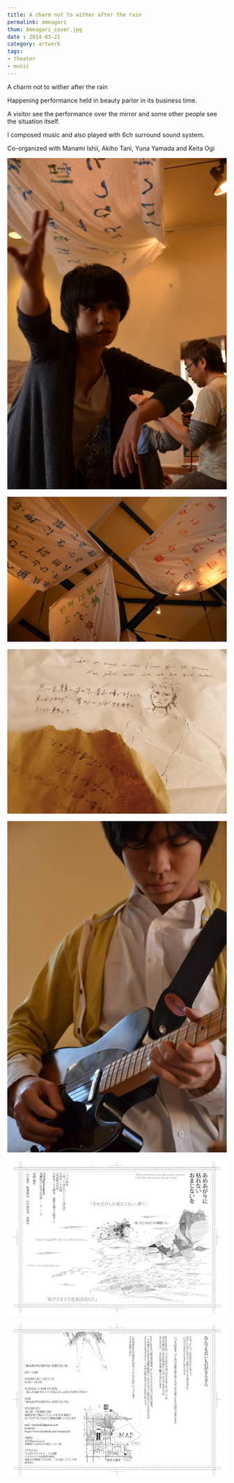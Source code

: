 ```yaml
---
title: A charm not to wither after the rain
permalink: ameagari
thum: Ameagari_cover.jpg
date : 2014-03-21
category: artwork
tags:
- theater
- music
---
```


A charm not to wither after the rain

Happening performance held in beauty parlor in its business time.

A visitor see the performance over the mirror and some other people see the situation itself.

I composed music and also played with 6ch surround sound system.

Co-organized with Manami Ishii, Akiho Tani, Yuna Yamada and Keita Ogi

![](Ameagari11.jpg)

![](Ameagari15.jpg)

![](Ameagari_Ohanashi.jpg)

![](ameagari_guitar.jpg)

![](furaiya-.jpg)

![](Furaiya-ura.jpg)
